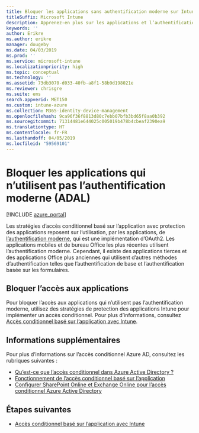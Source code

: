 ```yaml
---
title: Bloquer les applications sans authentification moderne sur Intune
titleSuffix: Microsoft Intune
description: Apprenez-en plus sur les applications et l’authentification moderne (ADAL) à l’aide de Microsoft Intune.
keywords: ''
author: Erikre
ms.author: erikre
manager: dougeby
ms.date: 04/03/2019
ms.prod: ''
ms.service: microsoft-intune
ms.localizationpriority: high
ms.topic: conceptual
ms.technology: ''
ms.assetid: 73db3070-d033-40fb-a8f1-58b9d198021e
ms.reviewer: chrisgre
ms.suite: ems
search.appverid: MET150
ms.custom: intune-azure
ms.collection: M365-identity-device-management
ms.openlocfilehash: 9ca96f36f8813d80c7ebb07bfb3bd65f8aa0b392
ms.sourcegitcommit: 71314481e644025c005019b478b4cbeaf2390ea9
ms.translationtype: HT
ms.contentlocale: fr-FR
ms.lasthandoff: 04/05/2019
ms.locfileid: "59569101"
---
```

# <a name="block-apps-that-dont-use-modern-authentication-adal"></a>Bloquer les applications qui n’utilisent pas l’authentification moderne (ADAL)

[!INCLUDE [azure_portal](./includes/azure_portal.md)]

Les stratégies d’accès conditionnel basé sur l’application avec protection des applications reposent sur l’utilisation, par les applications, de [l’authentification moderne](https://support.office.com/article/Using-Office-365-modern-authentication-with-Office-clients-776c0036-66fd-41cb-8928-5495c0f9168a), qui est une implémentation d’OAuth2. Les applications mobiles et de bureau Office les plus récentes utilisent l’authentification moderne. Cependant, il existe des applications tierces et des applications Office plus anciennes qui utilisent d’autres méthodes d’authentification telles que l’authentification de base et l’authentification basée sur les formulaires.

## <a name="block-access-to-apps"></a>Bloquer l’accès aux applications

Pour bloquer l’accès aux applications qui n’utilisent pas l’authentification moderne, utilisez des stratégies de protection des applications Intune pour implémenter un accès conditionnel. Pour plus d’informations, consultez [Accès conditionnel basé sur l’application avec Intune](app-based-conditional-access-intune.md).

## <a name="additional-information"></a>Informations supplémentaires

Pour plus d’informations sur l’accès conditionnel Azure AD, consultez les rubriques suivantes :
- [Qu’est-ce que l’accès conditionnel dans Azure Active Directory ?](https://docs.microsoft.com/azure/active-directory/conditional-access/overview)
- [Fonctionnement de l’accès conditionnel basé sur l’application](app-based-conditional-access-intune.md#how-app-based-conditional-access-works)
- [Configurer SharePoint Online et Exchange Online pour l’accès conditionnel Azure Active Directory](https://docs.microsoft.com/azure/active-directory/conditional-access/conditional-access-for-exo-and-spo)

## <a name="next-steps"></a>Étapes suivantes

- [Accès conditionnel basé sur l’application avec Intune](app-based-conditional-access-intune.md)

